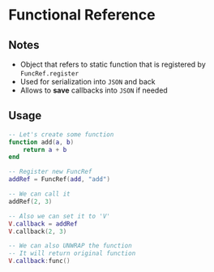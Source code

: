 # Functional Reference

## Notes
* Object that refers to static function that is registered by `FuncRef.register`
* Used for serialization into `JSON` and back
* Allows to __save__ callbacks into `JSON` if needed

## Usage
```lua
-- Let's create some function
function add(a, b)
	return a + b
end

-- Register new FuncRef
addRef = FuncRef(add, "add")

-- We can call it
addRef(2, 3)

-- Also we can set it to 'V'
V.callback = addRef
V.callback(2, 3)

-- We can also UNWRAP the function
-- It will return original function
V.callback:func()
```
